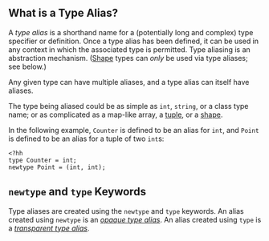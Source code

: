 ## What is a Type Alias?

A *type alias* is a shorthand name for a (potentially long and complex) type specifier or definition. Once a type alias has been defined, it can be used in any context in which the associated type is permitted. Type aliasing is an abstraction mechanism. ([Shape](../shapes/introduction.md) types can *only* be used via type aliases; see below.)

Any given type can have multiple aliases, and a type alias can itself have aliases.

The type being aliased could be as simple as `int`, `string`, or a class type name; or as complicated as a map-like array, a [tuple](../types/type-system.md#tuples), or a [shape](../shapes/introduction.md). 

In the following example, `Counter` is defined to be an alias for `int`, and `Point` is defined to be an alias for a tuple of two `int`s:

```
<?hh
type Counter = int;
newtype Point = (int, int);
```

## `newtype` and `type` Keywords

Type aliases are created using the `newtype` and `type` keywords. An alias created using `newtype` is an [*opaque type alias*](./02-opaque.md). An alias created using `type` is a [*transparent type alias*](./03-transparent.md).

